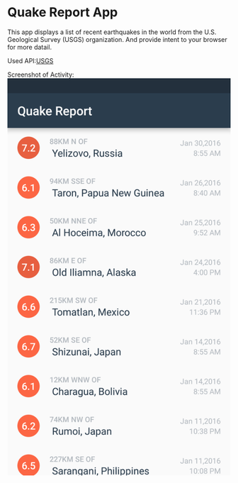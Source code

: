 Quake Report App
===================================

This app displays a list of recent earthquakes in the world
from the U.S. Geological Survey (USGS) organization. And provide intent to your browser for more datail.


Used API:[USGS](https://earthquake.usgs.gov/)

Screenshot of Activity:
![Screenshot](https://github.com/liveHarshit/QuakeReport/blob/starting-point/screenshot.png)
